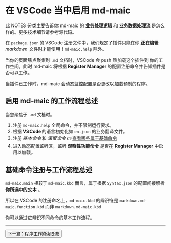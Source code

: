 # 在 VSCode 当中启用 md-maic
此 NOTES 分类主要告诉你 md-maic 的 **业务处理逻辑** 和 **业务数据处理流** 是怎么样的。更多技术细节请参考源代码。

在 `package.json` 的 VSCode 注册文件中，我们规定了插件只能在你 **正在编辑** *markdown* 文件时才能使用！`md-maic.help` 除外。

当你的页面焦点聚集到 `.md` 文档时，VSCode 会 push 热加载这个插件到 你的工作空间。此时 md-maic 将根据 **Register Manager** 的配置注册命令并告知插件是否可以工作。

当插件已工作时，md-maic 会动态监控配置是否更改以加载预制的程序。


## 启用 md-maic 的工作流程总述
当您聚焦于 `.md` 文档时。
1. 注册 `md-maic.help` 全局命令，并不限制运行要求。
2. 根据 **VSCode** 的语言初始化如 `en.json` 的业务翻译文件。
3. 注册 *基本命令* 和 *保留命令* 👉[查看哪些属于基础命令](../How%20to%20use/[04]md-maic%20keybord%20bind.md)
4. 进入动态配置监听区，监听 **观察性功能命令** 是否在 **Register Manager** 中启用以加载。


## 基础命令注册与工作流程总述

`md-maic.main` 相较于 `md-maic.kbd` 而言，属于根据 `Syntax.json` 的配置间接解析 **你所选中的文本** 。

所以在 VSCode 的注册命名上，`md-maic.kbd` 的辨识符是 `markdown.md-maic.function.kbd` 而非 `markdown.md-maic.kbd`

你可以通过它辨识不同命令的基本工作流程。

---
[<button>下一篇：程序工作的读取流</button>](./[01]Read.md)